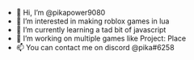 - 👋 Hi, I’m @pikapower9080
- 👀 I’m interested in making roblox games in lua
- 🌱 I’m currently learning a tad bit of javascript
- 💞️ I’m working on multiple games like Project: Place
- 📫 You can contact me on discord @pika#6258
